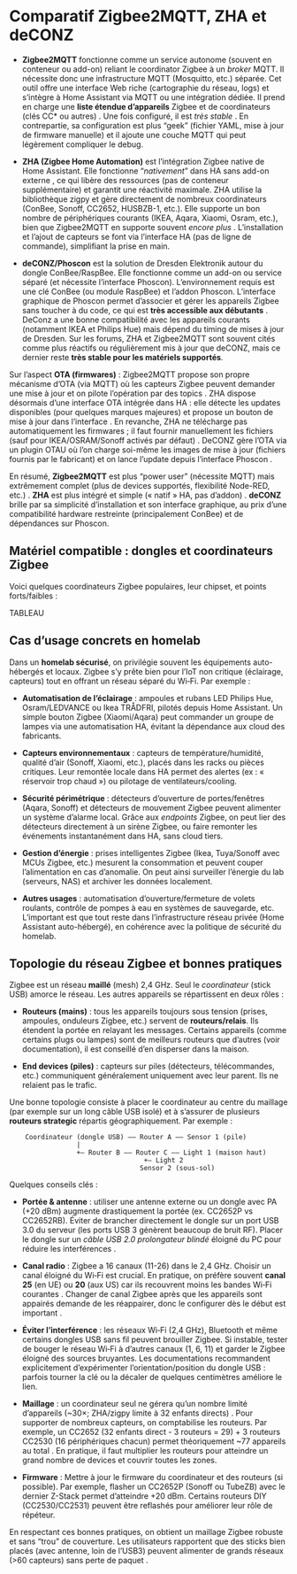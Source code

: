 ﻿# **Comparatif Zigbee2MQTT, ZHA et deCONZ**

-   **Zigbee2MQTT**  fonctionne comme un service autonome (souvent en conteneur ou add-on) reliant le coordinator Zigbee à un  _broker_  MQTT. Il nécessite donc une infrastructure MQTT (Mosquitto, etc.) séparée. Cet outil offre une interface Web riche (cartographie du réseau, logs) et s’intègre à Home Assistant via MQTT ou une intégration dédiée. Il prend en charge une  **liste étendue d’appareils**  Zigbee et de coordinateurs (clés CC* ou autres)  . Une fois configuré, il est  _très stable_  . En contrepartie, sa configuration est plus “geek” (fichier YAML, mise à jour de firmware manuelle) et il ajoute une couche MQTT qui peut légèrement compliquer le debug.
    
-   **ZHA (Zigbee Home Automation)**  est l’intégration Zigbee native de Home Assistant. Elle fonctionne “_nativement_” dans HA sans add-on externe  , ce qui libère des ressources (pas de conteneur supplémentaire) et garantit une réactivité maximale. ZHA utilise la bibliothèque  zigpy  et gère directement de nombreux coordinateurs (ConBee, Sonoff, CC2652, HUSBZB-1, etc.). Elle supporte un bon nombre de périphériques courants (IKEA, Aqara, Xiaomi, Osram, etc.), bien que Zigbee2MQTT en supporte souvent  _encore plus_  . L’installation et l’ajout de capteurs se font via l’interface HA (pas de ligne de commande), simplifiant la prise en main.
    
-   **deCONZ/Phoscon**  est la solution de Dresden Elektronik autour du dongle ConBee/RaspBee. Elle fonctionne comme un add-on ou service séparé (et nécessite l’interface Phoscon). L’environnement requis est une clé ConBee (ou module RaspBee) et l’addon Phoscon. L’interface graphique de Phoscon permet d’associer et gérer les appareils Zigbee sans toucher à du code, ce qui est  **très accessible aux débutants**  . DeConz a une bonne compatibilité avec les appareils courants (notamment IKEA et Philips Hue) mais dépend du timing de mises à jour de Dresden. Sur les forums, ZHA et Zigbee2MQTT sont souvent cités comme plus réactifs ou régulièrement mis à jour que deCONZ, mais ce dernier reste  **très stable pour les matériels supportés**.
    

  

Sur l’aspect  **OTA (firmwares)**  : Zigbee2MQTT propose son propre mécanisme d’OTA (via MQTT) où les capteurs Zigbee peuvent demander une mise à jour et on pilote l’opération par des topics  . ZHA dispose désormais d’une interface OTA intégrée dans HA : elle détecte les updates disponibles (pour quelques marques majeures) et propose un bouton de mise à jour dans l’interface  . En revanche, ZHA ne télécharge pas automatiquement les firmwares ; il faut fournir manuellement les fichiers (sauf pour IKEA/OSRAM/Sonoff activés par défaut)  . DeCONZ gère l’OTA via un plugin OTAU où l’on charge soi-même les images de mise à jour (fichiers fournis par le fabricant) et on lance l’update depuis l’interface Phoscon  .

  

En résumé,  **Zigbee2MQTT**  est plus “power user” (nécessite MQTT) mais extrêmement complet (plus de devices supportés, flexibilité Node-RED, etc.)  .  **ZHA**  est plus intégré et simple (« natif » HA, pas d’addon)  .  **deCONZ**  brille par sa simplicité d’installation et son interface graphique, au prix d’une compatibilité hardware restreinte (principalement ConBee) et de dépendances sur Phoscon.

  

## **Matériel compatible : dongles et coordinateurs Zigbee**

  

Voici quelques coordinateurs Zigbee populaires, leur chipset, et points forts/faibles :

TABLEAU

## **Cas d’usage concrets en homelab**

  

Dans un  **homelab sécurisé**, on privilégie souvent les équipements auto-hébergés et locaux. Zigbee s’y prête bien pour l’IoT non critique (éclairage, capteurs) tout en offrant un réseau séparé du Wi‑Fi. Par exemple :

-   **Automatisation de l’éclairage**  : ampoules et rubans LED Philips Hue, Osram/LEDVANCE ou Ikea TRÅDFRI, pilotés depuis Home Assistant. Un simple bouton Zigbee (Xiaomi/Aqara) peut commander un groupe de lampes via une automatisation HA, évitant la dépendance aux cloud des fabricants.
    
-   **Capteurs environnementaux**  : capteurs de température/humidité, qualité d’air (Sonoff, Xiaomi, etc.), placés dans les racks ou pièces critiques. Leur remontée locale dans HA permet des alertes (ex : « réservoir trop chaud ») ou pilotage de ventilateurs/cooling.
    
-   **Sécurité périmétrique**  : détecteurs d’ouverture de portes/fenêtres (Aqara, Sonoff) et détecteurs de mouvement Zigbee peuvent alimenter un système d’alarme local. Grâce aux  _endpoints_  Zigbee, on peut lier des détecteurs directement à un sirène Zigbee, ou faire remonter les événements instantanément dans HA, sans cloud tiers.
    
-   **Gestion d’énergie**  : prises intelligentes Zigbee (Ikea, Tuya/Sonoff avec MCUs Zigbee, etc.) mesurent la consommation et peuvent couper l’alimentation en cas d’anomalie. On peut ainsi surveiller l’énergie du lab (serveurs, NAS) et archiver les données localement.
    
-   **Autres usages**  : automatisation d’ouverture/fermeture de volets roulants, contrôle de pompes à eau en systèmes de sauvegarde, etc. L’important est que tout reste dans l’infrastructure réseau privée (Home Assistant auto-hébergé), en cohérence avec la politique de sécurité du homelab.
    

  

## **Topologie du réseau Zigbee et bonnes pratiques**

  

Zigbee est un réseau  **maillé**  (mesh) 2,4 GHz. Seul le  _coordinateur_  (stick USB) amorce le réseau. Les autres appareils se répartissent en deux rôles :

-   **Routeurs (mains)**  : tous les appareils toujours sous tension (prises, ampoules, onduleurs Zigbee, etc.) servent de  **routeurs/relais**. Ils étendent la portée en relayant les messages. Certains appareils (comme certains plugs ou lampes) sont de meilleurs routeurs que d’autres (voir documentation), il est conseillé d’en disperser dans la maison.
    
-   **End devices (piles)**  : capteurs sur piles (détecteurs, télécommandes, etc.) communiquent généralement uniquement avec leur parent. Ils ne relaient pas le trafic.
    

  

Une bonne topologie consiste à placer le coordinateur au centre du maillage (par exemple sur un long câble USB isolé) et à s’assurer de plusieurs  **routeurs strategic**  répartis géographiquement. Par exemple :

        Coordinateur (dongle USB) –– Router A –– Sensor 1 (pile)
                     |                     
                     +– Router B –– Router C –– Light 1 (maison haut)
                                      +– Light 2
                                     Sensor 2 (sous-sol)


Quelques conseils clés :

-   **Portée & antenne**  : utiliser une antenne externe ou un dongle avec PA (+20 dBm) augmente drastiquement la portée (ex. CC2652P vs CC2652RB). Éviter de brancher directement le dongle sur un port USB 3.0 du serveur (les ports USB 3 génèrent beaucoup de bruit RF). Placer le dongle sur un  _câble USB 2.0 prolongateur blindé_  éloigné du PC pour réduire les interférences  .
    
-   **Canal radio**  : Zigbee a 16 canaux (11-26) dans le 2,4 GHz. Choisir un canal éloigné du Wi‑Fi est crucial. En pratique, on préfère souvent  **canal 25**  (en UE) ou  **20**  (aux US) car ils recouvrent moins les bandes Wi‑Fi courantes  . Changer de canal Zigbee après que les appareils sont appairés demande de les réappairer, donc le configurer dès le début est important  .
    
-   **Éviter l’interférence**  : les réseaux Wi‑Fi (2,4 GHz), Bluetooth et même certains dongles USB sans fil peuvent brouiller Zigbee. Si instable, tester de bouger le réseau Wi‑Fi à d’autres canaux (1, 6, 11) et garder le Zigbee éloigné des sources bruyantes. Les documentations recommandent explicitement d’expérimenter l’orientation/position du dongle USB  : parfois tourner la clé ou la décaler de quelques centimètres améliore le lien.
    
-   **Maillage**  : un coordinateur seul ne gérera qu’un nombre limité d’appareils (~30×; ZHA/zigpy limite à 32 enfants directs)  . Pour supporter de nombreux capteurs, on comptabilise les routeurs. Par exemple, un CC2652 (32 enfants direct - 3 routeurs = 29) + 3 routeurs CC2530 (16 périphériques chacun) permet théoriquement ~77 appareils au total  . En pratique, il faut multiplier les routeurs pour atteindre un grand nombre de devices et couvrir toutes les zones.
    
-   **Firmware**  : Mettre à jour le firmware du coordinateur et des routeurs (si possible). Par exemple, flasher un CC2652P (Sonoff ou TubeZB) avec le dernier Z-Stack permet d’atteindre +20 dBm. Certains routeurs DIY (CC2530/CC2531) peuvent être reflashés pour améliorer leur rôle de répéteur.
    

  

En respectant ces bonnes pratiques, on obtient un maillage Zigbee robuste et sans “trou” de couverture. Les utilisateurs rapportent que des sticks bien placés (avec antenne, loin de l’USB3) peuvent alimenter de grands réseaux (>60 capteurs) sans perte de paquet  .
